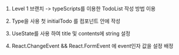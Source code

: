 1. Level 1 브랜치
   -> typeScripts를 이용한 TodoList 작성 방법 이용

2. Type을 사용 첫 initialTodo 를 컴포넌트 안에 작성
<!-- type TodoLocation = {
  id: number
  title: string
  contents: string
  isDone: Boolean
} -->

3. UseState를 사용 하여 title 및 contents에 string 설정

4. React.ChangeEvent<HTMLInputElement> && React.FormEvent<HTMLFormElement> 에 event인자 값을 설정 배정
